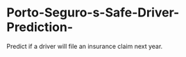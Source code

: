 # Porto-Seguro-s-Safe-Driver-Prediction-
Predict if a driver will file an insurance claim next year.
